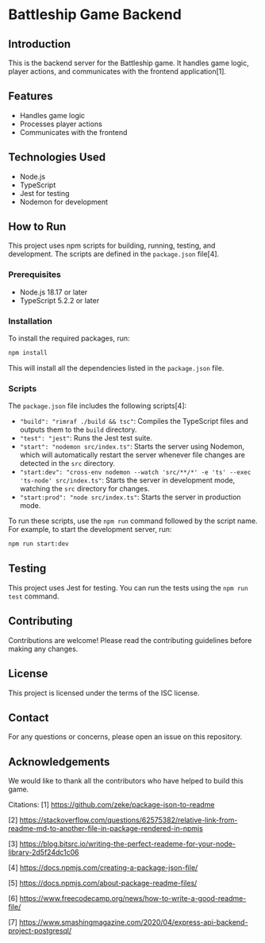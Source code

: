 # Battleship Game Backend

## Introduction

This is the backend server for the Battleship game. It handles game logic, player actions, and communicates with the frontend application[1].

## Features

- Handles game logic
- Processes player actions
- Communicates with the frontend

## Technologies Used

- Node.js
- TypeScript
- Jest for testing
- Nodemon for development

## How to Run

This project uses npm scripts for building, running, testing, and development. The scripts are defined in the `package.json` file[4].

### Prerequisites

- Node.js 18.17 or later
- TypeScript 5.2.2 or later

### Installation

To install the required packages, run:

```bash
npm install
```

This will install all the dependencies listed in the `package.json` file.

### Scripts

The `package.json` file includes the following scripts[4]:

- `"build": "rimraf ./build && tsc"`: Compiles the TypeScript files and outputs them to the `build` directory.
- `"test": "jest"`: Runs the Jest test suite.
- `"start": "nodemon src/index.ts"`: Starts the server using Nodemon, which will automatically restart the server whenever file changes are detected in the `src` directory.
- `"start:dev": "cross-env nodemon --watch 'src/**/*' -e 'ts' --exec 'ts-node' src/index.ts"`: Starts the server in development mode, watching the `src` directory for changes.
- `"start:prod": "node src/index.ts"`: Starts the server in production mode.

To run these scripts, use the `npm run` command followed by the script name. For example, to start the development server, run:

```bash
npm run start:dev
```

## Testing

This project uses Jest for testing. You can run the tests using the `npm run test` command.

## Contributing

Contributions are welcome! Please read the contributing guidelines before making any changes.

## License

This project is licensed under the terms of the ISC license.

## Contact

For any questions or concerns, please open an issue on this repository.

## Acknowledgements

We would like to thank all the contributors who have helped to build this game.

Citations:
[1] https://github.com/zeke/package-json-to-readme

[2] https://stackoverflow.com/questions/62575382/relative-link-from-readme-md-to-another-file-in-package-rendered-in-npmjs

[3] https://blog.bitsrc.io/writing-the-perfect-reademe-for-your-node-library-2d5f24dc1c06

[4] https://docs.npmjs.com/creating-a-package-json-file/

[5] https://docs.npmjs.com/about-package-readme-files/

[6] https://www.freecodecamp.org/news/how-to-write-a-good-readme-file/

[7] https://www.smashingmagazine.com/2020/04/express-api-backend-project-postgresql/
